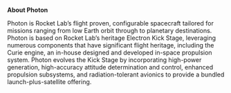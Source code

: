**About Photon**

Photon is Rocket Lab’s flight proven, configurable spacecraft tailored for missions ranging from low Earth orbit through to planetary destinations. Photon is based on Rocket Lab’s heritage Electron Kick Stage, leveraging numerous components that have significant flight heritage, including the Curie engine, an in-house designed and developed in-space propulsion system. Photon evolves the Kick Stage by incorporating high-power generation, high-accuracy attitude determination and control, enhanced propulsion subsystems, and radiation-tolerant avionics to provide a bundled launch-plus-satellite offering.